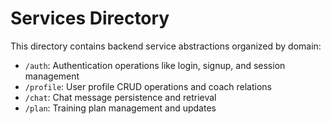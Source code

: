 # Services Directory

This directory contains backend service abstractions organized by domain:

- `/auth`: Authentication operations like login, signup, and session management
- `/profile`: User profile CRUD operations and coach relations
- `/chat`: Chat message persistence and retrieval
- `/plan`: Training plan management and updates 